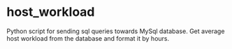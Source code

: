 # host_workload
Python script for sending sql queries towards MySql database. Get average host workload from the database and format it by hours.
